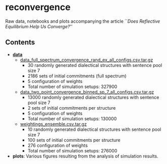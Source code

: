 # reconvergence
Raw data, notebooks and plots accompanying the article ``*Does Reflective Equilibrium Help Us Converge?*''

## Contents
- **[data](data)**
  - [data_full_spectrum_convergence_rand_ex_all_configs.csv.tar.gz](data/data_full_spectrum_convergence_rand_ex_all_configs.csv.tar.gz)
      - 30 randomly generated dialectical structures with sentence pool size 7
      - 2186 sets of initial commitments (full spectrum)
      - 5 configuration of weights
      - Total number of simulation setups: 327900
  - [data_two_point_convergence_binned_sp_7_all_configs.csv.tar.gz](data/data_two_point_convergence_binned_sp_7_all_configs.csv.tar.gz)
      - 13000 randomly generated dialectical structures with sentence pool size 7
      - 2 sets of initial commitments per structure
      - 5 configuration of weights
      - Total number of simulation setups: 130000
  - [weightings_ensemble.csv.tar.gz](data/weightings_ensemble.csv.tar.gz)
      - 10 randomly generated dialectical structures with sentence pool size 7
      - 100 sets of initial commitments per structure
      - 276 configuration of weights
      - Total number of simulation setups: 276000
- **plots**: Various figures resulting from the analysis of simulation results.
